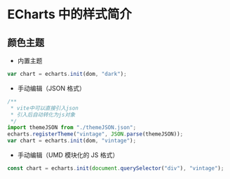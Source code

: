 # ECharts 中的样式简介

## 颜色主题

- 内置主题

```js
var chart = echarts.init(dom, "dark");
```

- 手动编辑（JSON 格式）

```js
/**
 * vite中可以直接引入json
 * 引入后自动转化为js对象
 */
import themeJSON from "./themeJSON.json";
echarts.registerTheme("vintage", JSON.parse(themeJSON));
var chart = echarts.init(dom, "vintage");
```

- 手动编辑（UMD 模块化的 JS 格式）

```js
const chart = echarts.init(document.querySelector("div"), "vintage");
```
